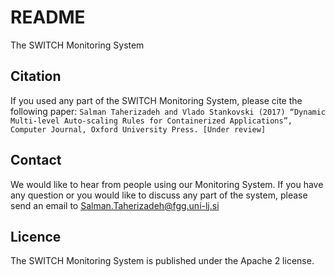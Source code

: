 # README 
The SWITCH Monitoring System

## Citation
If you used any part of the SWITCH Monitoring System, please cite the following paper:
`Salman Taherizadeh and Vlado Stankovski (2017) “Dynamic Multi-level Auto-scaling Rules for Containerized Applications”, Computer Journal, Oxford University Press. [Under review]`

## Contact
We would like to hear from people using our Monitoring System. If you have any question or you would like to discuss any part of the system, please send an email to Salman.Taherizadeh@fgg.uni-lj.si 

## Licence
The SWITCH Monitoring System is published under the Apache 2 license.
